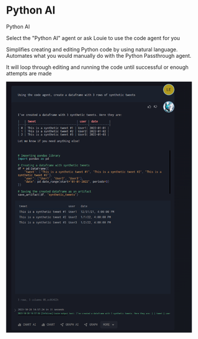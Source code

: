# Python AI

Python AI

Select the "Python AI" agent or ask Louie to use the code agent for you

Simplifies creating and editing Python code by using natural language. Automates what you would manually do with the Python Passthrough agent.

It will loop through editing and running the code until successful or enough attempts are made

![Python AI Agent](./images/user/025_Python_AI_1.png)

